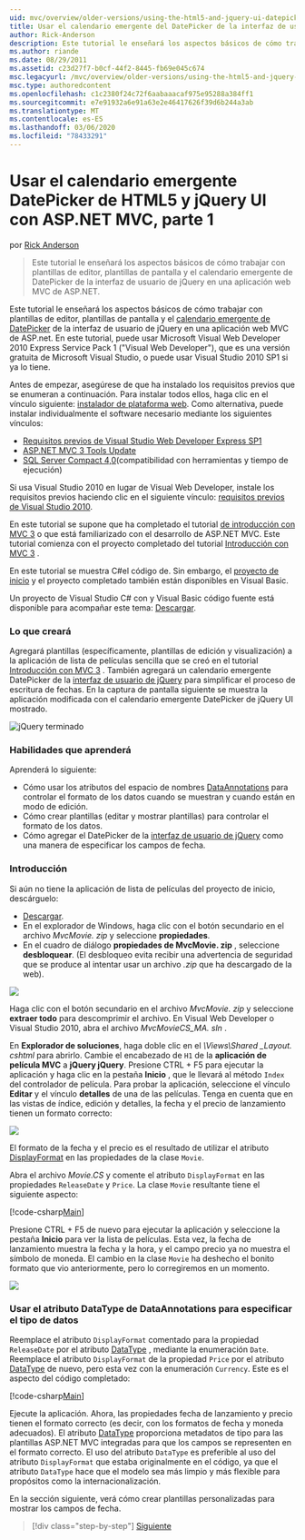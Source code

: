 ```yaml
---
uid: mvc/overview/older-versions/using-the-html5-and-jquery-ui-datepicker-popup-calendar-with-aspnet-mvc/using-the-html5-and-jquery-ui-datepicker-popup-calendar-with-aspnet-mvc-part-1
title: Usar el calendario emergente del DatePicker de la interfaz de usuario de HTML5 y jQuery con ASP.NET MVC, parte 1 | Microsoft Docs
author: Rick-Anderson
description: Este tutorial le enseñará los aspectos básicos de cómo trabajar con plantillas de editor, plantillas de pantalla y el calendario emergente de DatePicker de la interfaz de usuario de jQuery en un ASP.NET...
ms.author: riande
ms.date: 08/29/2011
ms.assetid: c23d27f7-b0cf-44f2-8445-fb69e045c674
msc.legacyurl: /mvc/overview/older-versions/using-the-html5-and-jquery-ui-datepicker-popup-calendar-with-aspnet-mvc/using-the-html5-and-jquery-ui-datepicker-popup-calendar-with-aspnet-mvc-part-1
msc.type: authoredcontent
ms.openlocfilehash: c1c2380f24c72f6aabaaacaf975e95288a384ff1
ms.sourcegitcommit: e7e91932a6e91a63e2e46417626f39d6b244a3ab
ms.translationtype: MT
ms.contentlocale: es-ES
ms.lasthandoff: 03/06/2020
ms.locfileid: "78433291"
---
```

# <a name="using-the-html5-and-jquery-ui-datepicker-popup-calendar-with-aspnet-mvc---part-1"></a>Usar el calendario emergente DatePicker de HTML5 y jQuery UI con ASP.NET MVC, parte 1

por [Rick Anderson](https://twitter.com/RickAndMSFT)

> Este tutorial le enseñará los aspectos básicos de cómo trabajar con plantillas de editor, plantillas de pantalla y el calendario emergente de DatePicker de la interfaz de usuario de jQuery en una aplicación web MVC de ASP.NET.

Este tutorial le enseñará los aspectos básicos de cómo trabajar con plantillas de editor, plantillas de pantalla y el [calendario emergente de DatePicker](http://plugins.jquery.com/project/datepicker) de la interfaz de usuario de jQuery en una aplicación web MVC de ASP.net. En este tutorial, puede usar Microsoft Visual Web Developer 2010 Express Service Pack 1 (&quot;Visual Web Developer&quot;), que es una versión gratuita de Microsoft Visual Studio, o puede usar Visual Studio 2010 SP1 si ya lo tiene.

Antes de empezar, asegúrese de que ha instalado los requisitos previos que se enumeran a continuación. Para instalar todos ellos, haga clic en el vínculo siguiente: [instalador de plataforma web](https://www.microsoft.com/web/gallery/install.aspx?appid=VWD2010SP1Pack). Como alternativa, puede instalar individualmente el software necesario mediante los siguientes vínculos:

- [Requisitos previos de Visual Studio Web Developer Express SP1](https://www.microsoft.com/web/gallery/install.aspx?appid=VWD2010SP1Pack)
- [ASP.NET MVC 3 Tools Update](https://www.microsoft.com/web/gallery/install.aspx?appsxml=&amp;appid=MVC3)
- [SQL Server Compact 4,0](https://www.microsoft.com/web/gallery/install.aspx?appid=SQLCE;SQLCEVSTools_4_0)(compatibilidad con herramientas y tiempo de ejecución)

Si usa Visual Studio 2010 en lugar de Visual Web Developer, instale los requisitos previos haciendo clic en el siguiente vínculo: [requisitos previos de Visual Studio 2010](https://www.microsoft.com/web/gallery/install.aspx?appsxml=&amp;appid=VS2010SP1Pack).

En este tutorial se supone que ha completado el tutorial [de introducción con MVC 3](../getting-started-with-aspnet-mvc3/cs/intro-to-aspnet-mvc-3.md) o que está familiarizado con el desarrollo de ASP.NET MVC. Este tutorial comienza con el proyecto completado del tutorial [Introducción con MVC 3](../getting-started-with-aspnet-mvc3/cs/intro-to-aspnet-mvc-3.md) .

En este tutorial se muestra C#el código de. Sin embargo, el [proyecto de inicio](https://archive.msdn.microsoft.com/Project/Download/FileDownload.aspx?ProjectName=aspnetmvcsamples&amp;DownloadId=15800) y el proyecto completado también están disponibles en Visual Basic.

Un proyecto de Visual Studio C# con y Visual Basic código fuente está disponible para acompañar este tema: [Descargar](https://archive.msdn.microsoft.com/Project/Download/FileDownload.aspx?ProjectName=aspnetmvcsamples&amp;DownloadId=15800).

### <a name="what-youll-build"></a>Lo que creará

Agregará plantillas (específicamente, plantillas de edición y visualización) a la aplicación de lista de películas sencilla que se creó en el tutorial [Introducción con MVC 3](../getting-started-with-aspnet-mvc3/cs/intro-to-aspnet-mvc-3.md) . También agregará un calendario emergente DatePicker de la [interfaz de usuario de jQuery](http://jqueryui.com/demos/datepicker/) para simplificar el proceso de escritura de fechas. En la captura de pantalla siguiente se muestra la aplicación modificada con el calendario emergente DatePicker de jQuery UI mostrado.

![jQuery terminado](using-the-html5-and-jquery-ui-datepicker-popup-calendar-with-aspnet-mvc-part-1/_static/image1.png)

### <a name="skills-youll-learn"></a>Habilidades que aprenderá

Aprenderá lo siguiente:

- Cómo usar los atributos del espacio de nombres [DataAnnotations](https://msdn.microsoft.com/library/system.componentmodel.dataannotations.aspx) para controlar el formato de los datos cuando se muestran y cuando están en modo de edición.
- Cómo crear plantillas (editar y mostrar plantillas) para controlar el formato de los datos.
- Cómo agregar el DatePicker de la [interfaz de usuario de jQuery](http://jqueryui.com/demos/datepicker/) como una manera de especificar los campos de fecha.

### <a name="getting-started"></a>Introducción

Si aún no tiene la aplicación de lista de películas del proyecto de inicio, descárguelo: 

* [Descargar](https://code.msdn.microsoft.com/Introduction-to-MVC-3-10d1b098).
* En el explorador de Windows, haga clic con el botón secundario en el archivo *MvcMovie. zip* y seleccione **propiedades**. 
* En el cuadro de diálogo **propiedades de MvcMovie. zip** , seleccione **desbloquear**. (El desbloqueo evita recibir una advertencia de seguridad que se produce al intentar usar un archivo *.zip* que ha descargado de la web).

![](using-the-html5-and-jquery-ui-datepicker-popup-calendar-with-aspnet-mvc-part-1/_static/image2.png)

Haga clic con el botón secundario en el archivo *MvcMovie. zip* y seleccione **extraer todo** para descomprimir el archivo. En Visual Web Developer o Visual Studio 2010, abra el archivo *MvcMovieCS\_MA. sln* .

En **Explorador de soluciones**, haga doble clic en el *\\Views\Shared _Layout. cshtml* para abrirlo. Cambie el encabezado de `H1` de la **aplicación de película MVC** a **jQuery jQuery**. Presione CTRL + F5 para ejecutar la aplicación y haga clic en la pestaña **Inicio** , que le llevará al método `Index` del controlador de película. Para probar la aplicación, seleccione el vínculo **Editar** y el vínculo **detalles** de una de las películas. Tenga en cuenta que en las vistas de índice, edición y detalles, la fecha y el precio de lanzamiento tienen un formato correcto:

![](using-the-html5-and-jquery-ui-datepicker-popup-calendar-with-aspnet-mvc-part-1/_static/image3.png)

El formato de la fecha y el precio es el resultado de utilizar el atributo [DisplayFormat](https://msdn.microsoft.com/library/system.componentmodel.dataannotations.displayformatattribute.aspx) en las propiedades de la clase `Movie`.

Abra el archivo *Movie.CS* y comente el atributo `DisplayFormat` en las propiedades `ReleaseDate` y `Price`. La clase `Movie` resultante tiene el siguiente aspecto:

[!code-csharp[Main](using-the-html5-and-jquery-ui-datepicker-popup-calendar-with-aspnet-mvc-part-1/samples/sample1.cs)]

Presione CTRL + F5 de nuevo para ejecutar la aplicación y seleccione la pestaña **Inicio** para ver la lista de películas. Esta vez, la fecha de lanzamiento muestra la fecha y la hora, y el campo precio ya no muestra el símbolo de moneda. El cambio en la clase `Movie` ha deshecho el bonito formato que vio anteriormente, pero lo corregiremos en un momento.

![](using-the-html5-and-jquery-ui-datepicker-popup-calendar-with-aspnet-mvc-part-1/_static/image4.png)

### <a name="using-the-dataannotations-datatype-attribute-to-specify-the-data-type"></a>Usar el atributo DataType de DataAnnotations para especificar el tipo de datos

Reemplace el atributo `DisplayFormat` comentado para la propiedad `ReleaseDate` por el atributo [DataType](https://msdn.microsoft.com/library/system.componentmodel.dataannotations.datatype.aspx) , mediante la enumeración `Date`. Reemplace el atributo `DisplayFormat` de la propiedad `Price` por el atributo [DataType](https://msdn.microsoft.com/library/system.componentmodel.dataannotations.datatype.aspx) de nuevo, pero esta vez con la enumeración `Currency`. Este es el aspecto del código completado:

[!code-csharp[Main](using-the-html5-and-jquery-ui-datepicker-popup-calendar-with-aspnet-mvc-part-1/samples/sample2.cs)]

Ejecute la aplicación. Ahora, las propiedades fecha de lanzamiento y precio tienen el formato correcto (es decir, con los formatos de fecha y moneda adecuados). El atributo [DataType](https://msdn.microsoft.com/library/system.componentmodel.dataannotations.datatype.aspx) proporciona metadatos de tipo para las plantillas ASP.NET MVC integradas para que los campos se representen en el formato correcto. El uso del atributo `DataType` es preferible al uso del atributo `DisplayFormat` que estaba originalmente en el código, ya que el atributo `DataType` hace que el modelo sea más limpio y más flexible para propósitos como la internacionalización.

En la sección siguiente, verá cómo crear plantillas personalizadas para mostrar los campos de fecha.

> [!div class="step-by-step"]
> [Siguiente](using-the-html5-and-jquery-ui-datepicker-popup-calendar-with-aspnet-mvc-part-2.md)
